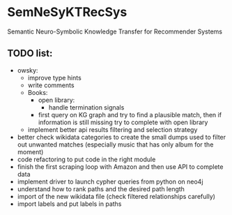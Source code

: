 # SemNeSyKTRecSys
Semantic Neuro-Symbolic Knowledge Transfer for Recommender Systems

## TODO list:
- owsky:
  - improve type hints
  - write comments
  - Books:
    - open library:
      - handle termination signals
    - first query on KG graph and try to find a plausible match, then if information is still missing try to complete with open library
  - implement better api results filtering and selection strategy
- better check wikidata categories to create the small dumps used to filter out unwanted matches (especially music that has only album for the moment)
- code refactoring to put code in the right module
- finish the first scraping loop with Amazon and then use API to complete data
- implement driver to launch cypher queries from python on neo4j
- understand how to rank paths and the desired path length
- import of the new wikidata file (check filtered relationships carefully)
- import labels and put labels in paths